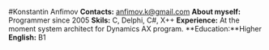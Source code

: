 #Konstantin Anfimov
**Contacts:** anfimov.k@gmail.com
**About myself:** Programmer since 2005
**Skils:** C, Delphi, C#, X++
**Experience:** At the moment system architect for Dynamics AX program.
**Education:**Higher
**English:** B1
